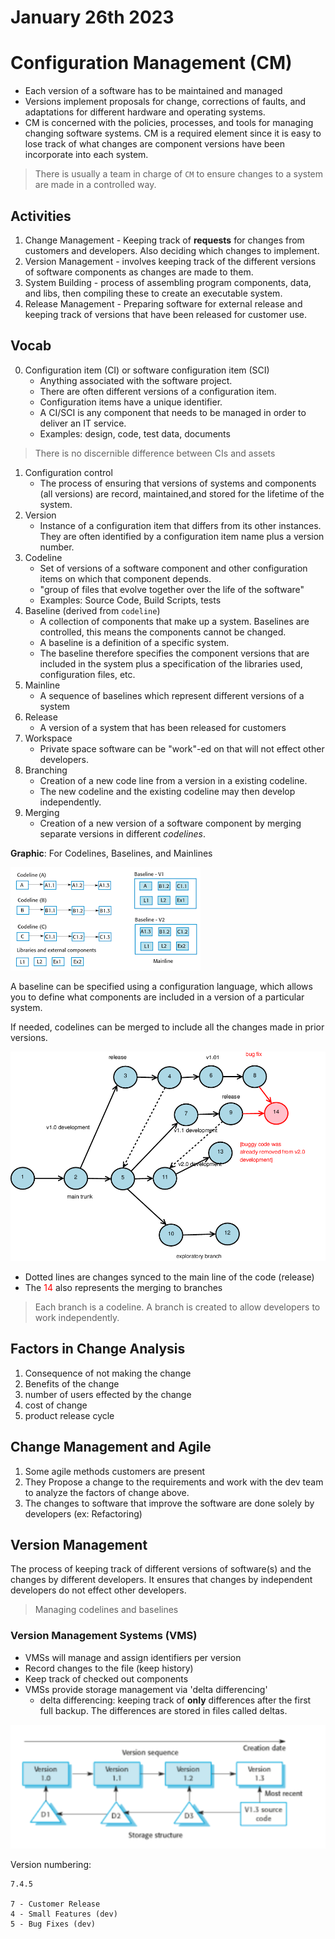 # January 26th 2023

# Configuration Management (CM)
+ Each version of a software has to be maintained and managed
+ Versions implement proposals for change, corrections of   faults, and adaptations for different hardware and   operating systems.
+ CM is concerned with the policies, processes, and tools for managing changing software systems. CM is a required element since it is easy to lose track of what changes are component versions have been incorporate into each system.

> There is usually a team in charge of `CM` to ensure changes to a system are made in a controlled way. 

## Activities
1. Change Management - Keeping track of **requests** for changes from customers and developers. Also deciding which changes to implement.  
2. Version Management - involves keeping track of the different versions of software components as changes are made to them.
3. System Building - process of assembling program components, data, and libs, then compiling these to create an executable system.
4. Release Management - Preparing software for external release and keeping track of versions that have been released for customer use.

## Vocab
0. Configuration item (CI) or software configuration item (SCI)
	+ Anything associated with the software project.
	+ There are often different versions of a configuration item.
	+ Configuration items have a unique identifier.
	+ A CI/SCI is any component that needs to be managed in order to deliver an IT service.
	+ Examples: design, code, test data, documents

> There is no discernible difference between CIs and assets

1. Configuration control
	+ The process of ensuring that versions of systems and components (all versions) are record, maintained,and stored for the lifetime of the system.
2.  Version
	+ Instance of a configuration item that differs from its other instances. They are often identified by a configuration item name plus a version number.
3. Codeline
	+ Set of versions of a software component and other configuration items on which that component depends.
	+ "group of files that evolve together over the life of the software"
	+ Examples: Source Code, Build Scripts, tests
4. Baseline (derived from `codeline`)
	+ A collection of components that make up a system. Baselines are controlled, this means the components cannot be changed. 
	+ A baseline is a definition of a specific system.
	+ The baseline therefore specifies the component versions that are included in the system plus a specification of the libraries used, configuration files, etc.
5. Mainline
	+ A sequence of baselines which represent different versions of a system
6. Release
	+ A version of a system that has been released for customers
7. Workspace
	+ Private space software can be "work"-ed on that will not effect other developers. 
8. Branching
	+ Creation of a new code line from a version in a existing codeline. 
	+ The new codeline and the existing codeline may then develop independently.
9. Merging
	+ Creation of a new version of a software component by merging separate versions in different *codelines*. 

**Graphic**: For Codelines, Baselines, and Mainlines

![codelines_baselines_mainlines](../img/codelines_baselines_mainlines.png)

A baseline can be specified using a configuration language, which allows you to define what components are included in a version of a particular system.

If needed, codelines can be merged to include all the changes made in prior versions. 

![codeline_merge.png](../img/codeline_merge.png)

+ Dotted lines are changes synced to the main line of the code (release)
+ The <span style="color:red;">14</span> also represents the merging to branches

> Each branch is a codeline. A branch is created to allow developers to work independently.



## Factors in Change Analysis
1. Consequence of not making the change
2. Benefits of the change
3. number of users effected by the change
4. cost of change
5. product release cycle

## Change Management and Agile
1. Some agile methods customers are present
2. They Propose a change to the requirements and work with the dev team to analyze the factors of change above.
3. The changes to software that improve the software are done solely by developers (ex: Refactoring)

## Version Management
The process of keeping track of different versions of software(s) and the changes by different developers. It ensures that changes by independent developers do not effect other developers. 

> Managing codelines and baselines

### Version Management Systems (VMS)
+ VMSs will manage and assign identifiers per version 
+ Record changes to the file (keep history)
+ Keep track of checked out components
+ VMSs provide storage management via 'delta differencing'
	+ delta differencing: keeping track of **only** differences after the first full backup. The differences are stored in files called deltas. 

![delta-differencing](../img/delta-differencing.png)

Version numbering:
```text
7.4.5

7 - Customer Release
4 - Small Features (dev)
5 - Bug Fixes (dev)
```